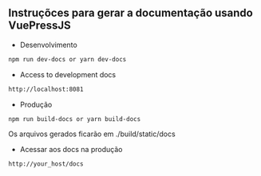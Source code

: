 ## Instruçõces para gerar a documentação usando VuePressJS

- Desenvolvimento

```bash
npm run dev-docs or yarn dev-docs
```

- Access to development docs

```bash
http://localhost:8081
```

- Produção

```bash
npm run build-docs or yarn build-docs
```

Os arquivos gerados ficarão em ./build/static/docs

- Acessar aos docs na produção

```bash
http://your_host/docs
```
